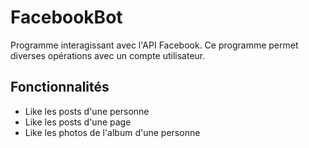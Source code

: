 FacebookBot
===========

Programme interagissant avec l'API Facebook. Ce programme permet diverses opérations avec un compte utilisateur.

## Fonctionnalités

* Like les posts d'une personne
* Like les posts d'une page
* Like les photos de l'album d'une personne
